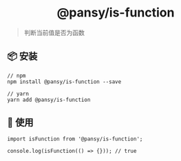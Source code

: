 <h1 align="center">@pansy/is-function</h1>

> 判断当前值是否为函数

## 📦 安装

```
// npm
npm install @pansy/is-function --save

// yarn
yarn add @pansy/is-function

```

## 🔨 使用

```
import isFunction from '@pansy/is-function';

console.log(isFunction(() => {})); // true
```

